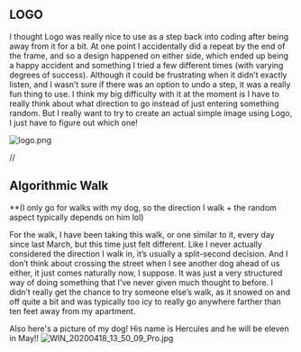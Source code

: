 ## LOGO


I thought Logo was really nice to use as a step back into coding after being away from it for a bit. At one point I accidentally did a repeat by the end of the frame, and so a design happened on either side, which ended up being a happy accident and something I tried a few different times (with varying degrees of success). Although it could be frustrating when it didn’t exactly listen, and I wasn’t sure if there was an option to undo a step, it was a really fun thing to use. I think my big difficulty with it at the moment is I have to really think about what direction to go instead of just entering something random. But I really want to try to create an actual simple image using Logo, I just have to figure out which one!

![logo.png]({{site.baseurl}}/logo.png)


//

## Algorithmic Walk

**(I only go for walks with my dog, so the direction I walk + the random aspect typically depends on him lol)

For the walk, I have been taking this walk, or one similar to it, every day since last March, but this time just felt different. Like I never actually considered the direction I walk in, it’s usually a split-second decision. And I don’t think about crossing the street when I see another dog ahead of us either, it just comes naturally now, I suppose. It was just a very structured way of doing something that I’ve never given much thought to before. I didn’t really get the chance to try someone else’s walk, as it snowed on and off quite a bit and was typically too icy to really go anywhere farther than ten feet away from my apartment.

Also here's a picture of my dog! His name is Hercules and he will be eleven in May!!
![WIN_20200418_13_50_09_Pro.jpg]({{site.baseurl}}/WIN_20200418_13_50_09_Pro.jpg)
